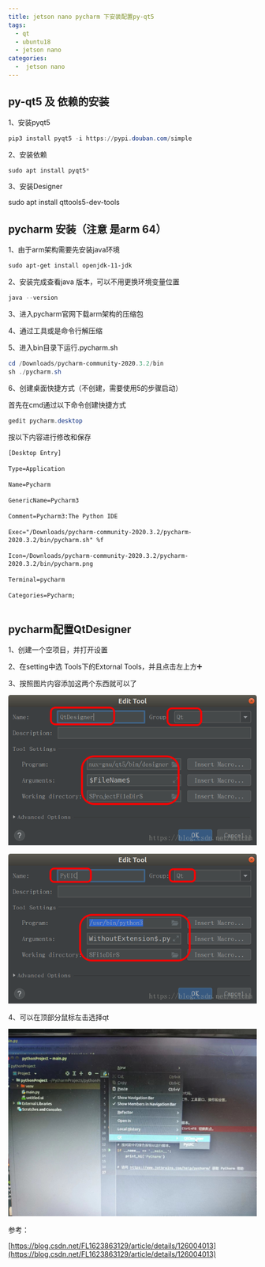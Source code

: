 ```yaml
---
title: jetson nano pycharm 下安装配置py-qt5
tags:
  - qt
  - ubuntu18
  - jetson nano
categories:
  -  jetson nano
---
```


## py-qt5 及 依赖的安装

1、安装pyqt5

```powershell
pip3 install pyqt5 -i https://pypi.douban.com/simple
```

2、安装依赖

```powershell
sudo apt install pyqt5*
```

3、安装Designer

sudo apt install qttools5-dev-tools

## pycharm 安装（注意 是arm 64）

1、由于arm架构需要先安装java环境

```powershell
sudo apt-get install openjdk-11-jdk
```

2、安装完成查看java 版本，可以不用更换环境变量位置

```powershell
java --version
```

3、进入pycharm官网下载arm架构的压缩包

4、通过工具或是命令行解压缩

5、进入bin目录下运行.pycharm.sh

```powershell
cd /Downloads/pycharm-community-2020.3.2/bin
sh ./pycharm.sh
```

6、创建桌面快捷方式（不创建，需要使用5的步骤启动）

首先在cmd通过以下命令创建快捷方式

```powershell
gedit pycharm.desktop
```

按以下内容进行修改和保存

```
[Desktop Entry]
 
Type=Application
 
Name=Pycharm
 
GenericName=Pycharm3
 
Comment=Pycharm3:The Python IDE
 
Exec="/Downloads/pycharm-community-2020.3.2/pycharm-2020.3.2/bin/pycharm.sh" %f
 
Icon=/Downloads/pycharm-community-2020.3.2/pycharm-2020.3.2/bin/pycharm.png
 
Terminal=pycharm
 
Categories=Pycharm;


```

## pycharm配置QtDesigner

1、创建一个空项目，并打开设置

2、在setting中选 Tools下的Extornal Tools，并且点击左上方➕ 

3、按照图片内容添加这两个东西就可以了

![004](./png/qt/004.png)

![006](./png/qt/006.png)

4、可以在顶部分鼠标左击选择qt

![007](./png/qt/007.jpg)

参考：

[https://blog.csdn.net/FL1623863129/article/details/126004013](https://blog.csdn.net/FL1623863129/article/details/126004013)

